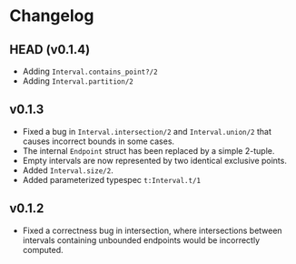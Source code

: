 # Changelog

## HEAD (v0.1.4)

- Adding `Interval.contains_point?/2`
- Adding `Interval.partition/2`

## v0.1.3

- Fixed a bug in `Interval.intersection/2` and `Interval.union/2` that causes incorrect bounds
  in some cases.
- The internal `Endpoint` struct has been replaced by a simple 2-tuple.
- Empty intervals are now represented by two identical exclusive points. 
- Added `Interval.size/2`.
- Added parameterized typespec `t:Interval.t/1`

## v0.1.2

- Fixed a correctness bug in intersection, where intersections between
  intervals containing unbounded endpoints would be incorrectly computed.